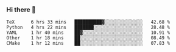 ### Hi there 👋

<!--
**skywalkerwang98/skywalkerwang98** is a ✨ _special_ ✨ repository because its `README.md` (this file) appears on your GitHub profile.

Here are some ideas to get you started:

- 🔭 I’m currently working on ...
- 🌱 I’m currently learning ...
- 👯 I’m looking to collaborate on ...
- 🤔 I’m looking for help with ...
- 💬 Ask me about ...
- 📫 How to reach me: ...
- 😄 Pronouns: ...
- ⚡ Fun fact: ...
-->

<!--START_SECTION:waka-->
```text
TeX      6 hrs 33 mins   ██████████▓░░░░░░░░░░░░░░   42.68 % 
Python   4 hrs 22 mins   ███████░░░░░░░░░░░░░░░░░░   28.48 % 
YAML     1 hr 40 mins    ██▓░░░░░░░░░░░░░░░░░░░░░░   10.91 % 
Other    1 hr 18 mins    ██░░░░░░░░░░░░░░░░░░░░░░░   08.49 % 
CMake    1 hr 12 mins    ██░░░░░░░░░░░░░░░░░░░░░░░   07.83 % 
```
<!--END_SECTION:waka-->
